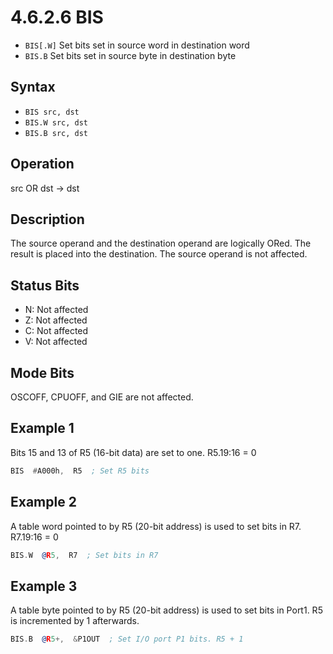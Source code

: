 # 4.6.2.6 BIS

- `BIS[.W]` Set bits set in source word in destination word
- `BIS.B` Set bits set in source byte in destination byte

## Syntax

- `BIS src, dst`
- `BIS.W src, dst`
- `BIS.B src, dst`

## Operation

src OR dst → dst

## Description

The source operand and the destination operand are logically ORed. The result is placed into the destination.
The source operand is not affected.

## Status Bits

- N: Not affected
- Z: Not affected
- C: Not affected
- V: Not affected

## Mode Bits

OSCOFF, CPUOFF, and GIE are not affected.

## Example 1

Bits 15 and 13 of R5 (16-bit data) are set to one. R5.19:16 = 0

```asm
BIS  #A000h,  R5  ; Set R5 bits
```

## Example 2

A table word pointed to by R5 (20-bit address) is used to set bits in R7. R7.19:16 = 0

```asm
BIS.W  @R5,  R7  ; Set bits in R7
```

## Example 3

A table byte pointed to by R5 (20-bit address) is used to set bits in Port1. R5 is incremented by 1
afterwards.

```asm
BIS.B  @R5+,  &P1OUT  ; Set I/O port P1 bits. R5 + 1
```

